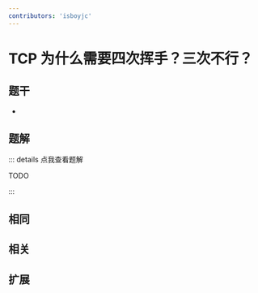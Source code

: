 ```yaml
---
contributors: 'isboyjc'
---
```


# TCP 为什么需要四次挥手？三次不行？


## 题干

- 



## 题解

::: details 点我查看题解

  TODO

:::



## 相同


## 相关


## 扩展

